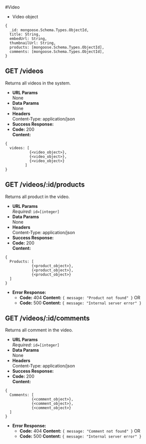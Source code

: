 #Video

-   Video object

```
{
  _id: mongoose.Schema.Types.ObjectId,
  title: String,
  embedUrl: String,
  thumbnailUrl: String,
  products: [mongoose.Schema.Types.ObjectId],
  comments: [mongoose.Schema.Types.ObjectId],
}
```

## **GET /videos**

Returns all videos in the system.

-   **URL Params**  
    None
-   **Data Params**  
    None
-   **Headers**  
    Content-Type: application/json
-   **Success Response:**
-   **Code:** 200  
    **Content:**

```
{
  videos: [
           {<video_object>},
           {<video_object>},
           {<video_object>}
         ]
}
```

## **GET /videos/:id/products**

Returns all product in the video.

-   **URL Params**  
    _Required:_ `id=[integer]`
-   **Data Params**  
    None
-   **Headers**  
    Content-Type: application/json
-   **Success Response:**
-   **Code:** 200  
     **Content:**

```
{
  Products: [
            {<product_object>},
            {<product_object>},
            {<product_object>}
  ]
}
```

-   **Error Response:**
    -   **Code:** 404
        **Content:** `{ message: "Product not found" }`
        OR
    -   **Code:** 500
        **Content:** `{ message: "Internal server error" }`

## **GET /videos/:id/comments**

Returns all comment in the video.

-   **URL Params**  
    _Required:_ `id=[integer]`
-   **Data Params**  
    None
-   **Headers**  
    Content-Type: application/json
-   **Success Response:**
-   **Code:** 200  
     **Content:**

```
{
  Comments: [
            {<comment_object>},
            {<comment_object>},
            {<comment_object>}
  ]
}
```

-   **Error Response:**
    -   **Code:** 404
        **Content:** `{ message: "Comment not found" }`
        OR
    -   **Code:** 500
        **Content:** `{ message: "Internal server error" }`
